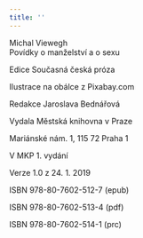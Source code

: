 ```yaml
---
title: ''
---
```


Michal Viewegh  
Povídky o manželství a o sexu

Edice Současná česká próza

Ilustrace na obálce z Pixabay.com

Redakce Jaroslava Bednářová

Vydala Městská knihovna v Praze

Mariánské nám. 1, 115 72 Praha 1

V MKP 1. vydání

Verze 1.0 z 24. 1. 2019

ISBN 978-80-7602-512-7 (epub)

ISBN 978-80-7602-513-4 (pdf)

ISBN 978-80-7602-514-1 (prc)
